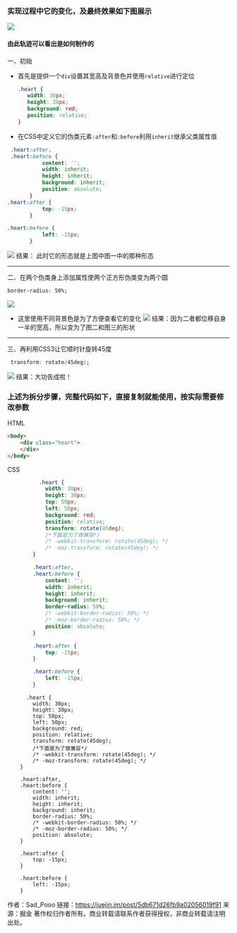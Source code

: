 ### 实现过程中它的变化，及最终效果如下图展示

![](https://user-gold-cdn.xitu.io/2019/10/28/16e10b1db8a74889?w=816&h=263&f=png&s=6481)
#### 由此轨迹可以看出是如何制作的
一、初始
* 首先是提供一个```div```设置其宽高及背景色并使用```relative```进行定位
     ```css
    .heart {
        width: 30px;
        height: 30px;
        background: red;
        position: relative;
    }
    ```
* 在CSS中定义它的伪类元素```:after```和```:before```利用```inherit```继承父类属性值
 ```css
  .heart:after,
  .heart:before {
            content: '';
            width: inherit;
            height: inherit;
            background: inherit;
            position: absolute;
        }
 .heart:after {
            top: -15px;
        }

.heart:before {
            left: -15px;
        }
 ```
  ![](https://user-gold-cdn.xitu.io/2019/10/28/16e10c83d32e983e?w=701&h=102&f=png&s=1439)
结果： 此时它的形态就是上图中图一中的那种形态
***
二、在两个伪类身上添加属性使两个正方形伪类变为两个圆
 ```css
 border-radius: 50%;
 ```
![](https://user-gold-cdn.xitu.io/2019/10/28/16e10ca1357d658d?w=703&h=102&f=png&s=2438)
* 这里使用不同背景色是为了方便查看它的变化
![](https://user-gold-cdn.xitu.io/2019/10/28/16e10cbb305eba3d?w=697&h=106&f=png&s=1984)
 结果：因为二者都位移自身一半的宽高，所以变为了图二和图三的形状
 ***
 三、再利用CSS3让它顺时针旋转45度
```css
 transform: rotate(45deg);
```

![](https://user-gold-cdn.xitu.io/2019/10/28/16e10d3bc36b557e?w=698&h=100&f=png&s=2075)
结果：大功告成啦！
### 上述为拆分步骤，完整代码如下，直接复制就能使用，按实际需要修改参数
HTML
```html
<body>
    <div class="heart">
    </div>
</body>
```
CSS
```css
          .heart {
            width: 30px;
            height: 30px;
            top: 50px;
            left: 50px;
            background: red;
            position: relative;
            transform: rotate(45deg);
            /*下面是为了做兼容*/
            /* -webkit-transform: rotate(45deg); */
            /* -moz-transform: rotate(45deg); */
        }

        .heart:after,
        .heart:before {
            content: '';
            width: inherit;
            height: inherit;
            background: inherit;
            border-radius: 50%;
            /* -webkit-border-radius: 50%; */
            /* -moz-border-radius: 50%; */
            position: absolute;
        }

        .heart:after {
            top: -15px;
        }

        .heart:before {
            left: -15px;
        }
```
          .heart {
            width: 30px;
            height: 30px;
            top: 50px;
            left: 50px;
            background: red;
            position: relative;
            transform: rotate(45deg);
            /*下面是为了做兼容*/
            /* -webkit-transform: rotate(45deg); */
            /* -moz-transform: rotate(45deg); */
        }

        .heart:after,
        .heart:before {
            content: '';
            width: inherit;
            height: inherit;
            background: inherit;
            border-radius: 50%;
            /* -webkit-border-radius: 50%; */
            /* -moz-border-radius: 50%; */
            position: absolute;
        }

        .heart:after {
            top: -15px;
        }

        .heart:before {
            left: -15px;
        }

作者：Sad_Pooo
链接：https://juejin.im/post/5db671d26fb9a02056019f91
来源：掘金
著作权归作者所有。商业转载请联系作者获得授权，非商业转载请注明出处。
